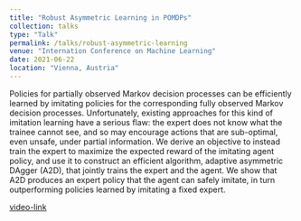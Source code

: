 ```yaml
---
title: "Robust Asymmetric Learning in POMDPs"
collection: talks
type: "Talk"
permalink: /talks/robust-asymmetric-learning
venue: "Internation Conference on Machine Learning"
date: 2021-06-22
location: "Vienna, Austria"
---
```


Policies for partially observed Markov decision processes can be efficiently learned by imitating policies for the corresponding fully observed Markov decision processes. Unfortunately, existing approaches for this kind of imitation learning have a serious flaw: the expert does not know what the trainee cannot see, and so may encourage actions that are sub-optimal, even unsafe, under partial information. We derive an objective to instead train the expert to maximize the expected reward of the imitating agent policy, and use it to construct an efficient algorithm, adaptive asymmetric DAgger (A2D), that jointly trains the expert and the agent. We show that A2D produces an expert policy that the agent can safely imitate, in turn outperforming policies learned by imitating a fixed expert.

[video-link](https://icml.cc/virtual/2021/oral/9328)

